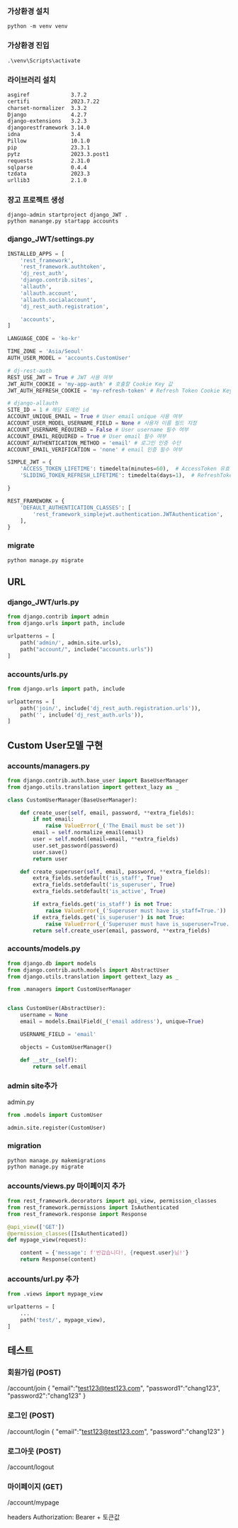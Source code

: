 ### 가상환경 설치

```
python -m venv venv
```

### 가상환경 진입

```
.\venv\Scripts\activate
```

### 라이브러리 설치

```requirements.txt
asgiref             3.7.2
certifi             2023.7.22
charset-normalizer  3.3.2
Django              4.2.7
django-extensions   3.2.3
djangorestframework 3.14.0
idna                3.4
Pillow              10.1.0
pip                 23.3.1
pytz                2023.3.post1
requests            2.31.0
sqlparse            0.4.4
tzdata              2023.3
urllib3             2.1.0
```

### 장고 프로젝트 생성

```
django-admin startproject django_JWT .
python manange.py startapp accounts
```

### django_JWT/settings.py

```python
INSTALLED_APPS = [
    'rest_framework',
    'rest_framework.authtoken',
    'dj_rest_auth',
    'django.contrib.sites',
    'allauth',
    'allauth.account',
    'allauth.socialaccount',
    'dj_rest_auth.registration',

    'accounts',
]

LANGUAGE_CODE = 'ko-kr'

TIME_ZONE = 'Asia/Seoul'
AUTH_USER_MODEL = 'accounts.CustomUser'

# dj-rest-auth
REST_USE_JWT = True # JWT 사용 여부
JWT_AUTH_COOKIE = 'my-app-auth' # 호출할 Cookie Key 값
JWT_AUTH_REFRESH_COOKIE = 'my-refresh-token' # Refresh Token Cookie Key 값

# django-allauth
SITE_ID = 1 # 해당 도메인 id
ACCOUNT_UNIQUE_EMAIL = True # User email unique 사용 여부
ACCOUNT_USER_MODEL_USERNAME_FIELD = None # 사용자 이름 필드 지정
ACCOUNT_USERNAME_REQUIRED = False # User username 필수 여부
ACCOUNT_EMAIL_REQUIRED = True # User email 필수 여부
ACCOUNT_AUTHENTICATION_METHOD = 'email' # 로그인 인증 수단
ACCOUNT_EMAIL_VERIFICATION = 'none' # email 인증 필수 여부

SIMPLE_JWT = {
    'ACCESS_TOKEN_LIFETIME': timedelta(minutes=60),  # AccessToken 유효 기간 설정
    'SLIDING_TOKEN_REFRESH_LIFETIME': timedelta(days=1),  # RefreshToken 유효 기간 설정

}

REST_FRAMEWORK = {
    'DEFAULT_AUTHENTICATION_CLASSES': [
        'rest_framework_simplejwt.authentication.JWTAuthentication',
    ],
}


```

### migrate

```
python manage.py migrate
```

## URL

### django_JWT/urls.py

```python
from django.contrib import admin
from django.urls import path, include

urlpatterns = [
    path('admin/', admin.site.urls),
    path("account/", include("accounts.urls"))
]
```

### accounts/urls.py

```python
from django.urls import path, include

urlpatterns = [
    path('join/', include('dj_rest_auth.registration.urls')),
    path('', include('dj_rest_auth.urls')),
]
```

## Custom User모델 구현

### accounts/managers.py

```python
from django.contrib.auth.base_user import BaseUserManager
from django.utils.translation import gettext_lazy as _

class CustomUserManager(BaseUserManager):

    def create_user(self, email, password, **extra_fields):
        if not email:
            raise ValueError(_('The Email must be set'))
        email = self.normalize_email(email)
        user = self.model(email=email, **extra_fields)
        user.set_password(password)
        user.save()
        return user

    def create_superuser(self, email, password, **extra_fields):
        extra_fields.setdefault('is_staff', True)
        extra_fields.setdefault('is_superuser', True)
        extra_fields.setdefault('is_active', True)

        if extra_fields.get('is_staff') is not True:
            raise ValueError(_('Superuser must have is_staff=True.'))
        if extra_fields.get('is_superuser') is not True:
            raise ValueError(_('Superuser must have is_superuser=True.'))
        return self.create_user(email, password, **extra_fields)
```

### accounts/models.py

```python
from django.db import models
from django.contrib.auth.models import AbstractUser
from django.utils.translation import gettext_lazy as _

from .managers import CustomUserManager


class CustomUser(AbstractUser):
    username = None
    email = models.EmailField(_('email address'), unique=True)

    USERNAME_FIELD = 'email'

    objects = CustomUserManager()

    def __str__(self):
        return self.email
```

### admin site추가

admin.py

```python
from .models import CustomUser

admin.site.register(CustomUser)
```

### migration

```
python manage.py makemigrations
python manage.py migrate
```

### accounts/views.py 마이페이지 추가

```python
from rest_framework.decorators import api_view, permission_classes
from rest_framework.permissions import IsAuthenticated
from rest_framework.response import Response

@api_view(['GET'])
@permission_classes([IsAuthenticated])
def mypage_view(request):

    content = {'message': f'반갑습니다!, {request.user}님!'}
    return Response(content)
```

### accounts/url.py 추가

```python
from .views import mypage_view

urlpatterns = [
    ...
    path('test/', mypage_view),
]
```

## 테스트

### 회원가입 (POST)

/account/join
{
"email":"test123@test123.com",
"password1":"chang123",
"password2":"chang123"
}

### 로그인 (POST)

/account/login
{
"email":"test123@test123.com",
"password":"chang123"
}

### 로그아웃 (POST)

/account/logout

### 마이페이지 (GET)

/account/mypage

headers
Authorization: Bearer + 토큰값
